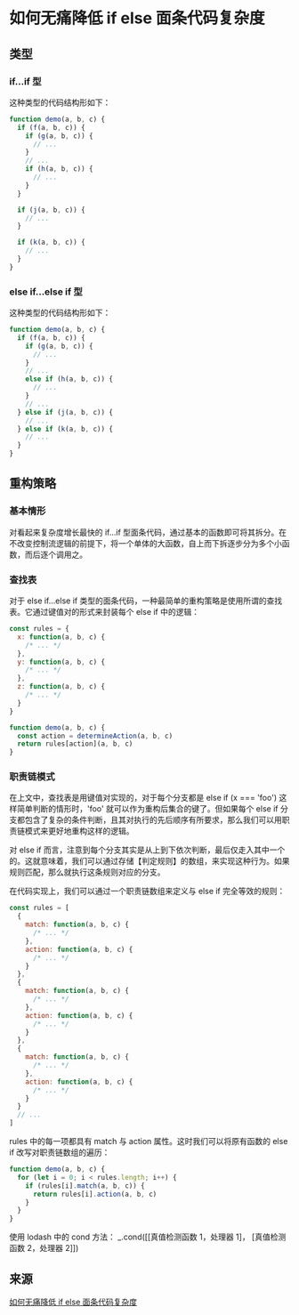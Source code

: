 # 如何无痛降低 if else 面条代码复杂度

## 类型

### if...if 型

这种类型的代码结构形如下：

```js
function demo(a, b, c) {
  if (f(a, b, c)) {
    if (g(a, b, c)) {
      // ...
    }
    // ...
    if (h(a, b, c)) {
      // ...
    }
  }

  if (j(a, b, c)) {
    // ...
  }

  if (k(a, b, c)) {
    // ...
  }
}
```

### else if...else if 型

这种类型的代码结构形如下：

```js
function demo(a, b, c) {
  if (f(a, b, c)) {
    if (g(a, b, c)) {
      // ...
    }
    // ...
    else if (h(a, b, c)) {
      // ...
    }
    // ...
  } else if (j(a, b, c)) {
    // ...
  } else if (k(a, b, c)) {
    // ...
  }
}
```

## 重构策略

### 基本情形

对看起来复杂度增长最快的 if...if 型面条代码，通过基本的函数即可将其拆分。在不改变控制流逻辑的前提下，将一个单体的大函数，自上而下拆逐步分为多个小函数，而后逐个调用之。

### 查找表

对于 else if...else if 类型的面条代码，一种最简单的重构策略是使用所谓的查找表。它通过键值对的形式来封装每个 else if 中的逻辑：

```js
const rules = {
  x: function(a, b, c) {
    /* ... */
  },
  y: function(a, b, c) {
    /* ... */
  },
  z: function(a, b, c) {
    /* ... */
  }
}

function demo(a, b, c) {
  const action = determineAction(a, b, c)
  return rules[action](a, b, c)
}
```

### 职责链模式

在上文中，查找表是用键值对实现的，对于每个分支都是 else if (x === 'foo') 这样简单判断的情形时，'foo' 就可以作为重构后集合的键了。但如果每个 else if 分支都包含了复杂的条件判断，且其对执行的先后顺序有所要求，那么我们可以用职责链模式来更好地重构这样的逻辑。

对 else if 而言，注意到每个分支其实是从上到下依次判断，最后仅走入其中一个的。这就意味着，我们可以通过存储【判定规则】的数组，来实现这种行为。如果规则匹配，那么就执行这条规则对应的分支。

在代码实现上，我们可以通过一个职责链数组来定义与 else if 完全等效的规则：

```js
const rules = [
  {
    match: function(a, b, c) {
      /* ... */
    },
    action: function(a, b, c) {
      /* ... */
    }
  },
  {
    match: function(a, b, c) {
      /* ... */
    },
    action: function(a, b, c) {
      /* ... */
    }
  },
  {
    match: function(a, b, c) {
      /* ... */
    },
    action: function(a, b, c) {
      /* ... */
    }
  }
  // ...
]
```

rules 中的每一项都具有 match 与 action 属性。这时我们可以将原有函数的 else if 改写对职责链数组的遍历：

```js
function demo(a, b, c) {
  for (let i = 0; i < rules.length; i++) {
    if (rules[i].match(a, b, c)) {
      return rules[i].action(a, b, c)
    }
  }
}
```

使用 lodash 中的 cond 方法： \_.cond([[真值检测函数 1，处理器 1]， [真值检测函数 2，处理器 2]])

## 来源

[如何无痛降低 if else 面条代码复杂度](https://juejin.im/post/59dc66256fb9a0452a3b4832)

